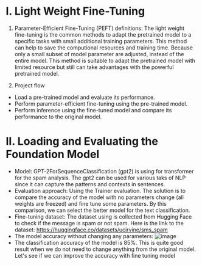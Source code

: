 # I. Light Weight Fine-Tuning
1. Parameter-Efficient Fine-Tuning (PEFT) definitions:
The light weight fine-tuning is the common methods to adapt the pretrained model to a specific tasks with small additional training parameters.
This method can help to save the computional resources and training time. Because only a small subset of model parameter are adjusted, instead of the entire model.
This method is suitable to adapt the pretrained model with limited resource but still can take advantages with the powerful pretrained model.

2. Project flow
- Load a pre-trained model and evaluate its performance.
- Perform parameter-efficient fine-tuning using the pre-trained model.
- Perform inference using the fine-tuned model and compare its performance to the original model.

# II. Loading and Evaluating the Foundation Model
- Model: GPT-2ForSequenceClassification (gpt2) is using for transformer for the spam analysis. The gpt2 can be used for various taks of NLP since it can capture the patterns and contexts in sentences.
- Evaluation approach: Using the Trainer evaluation. The solution is to compare the accuracy of the model with no parameters change (all weights are freezed) and fine tune some parameters. By this comparison, we can select the better model for the text classification.
- Fine-tuning dataset: The dataset using is collected from Hugging Face to check if the message is spam or not spam. Here is the link to the dataset: https://huggingface.co/datasets/ucirvine/sms_spam
- The model accuracy without changing any parameters:
![image](https://github.com/user-attachments/assets/61fe86b6-f659-4766-8eed-bfe6369ba05e)
- The classification accuracy of the model is 85%. This is quite good result when we do not need to change anything from the original model. Let's see if we can improve the accuracy with fine tuning model
